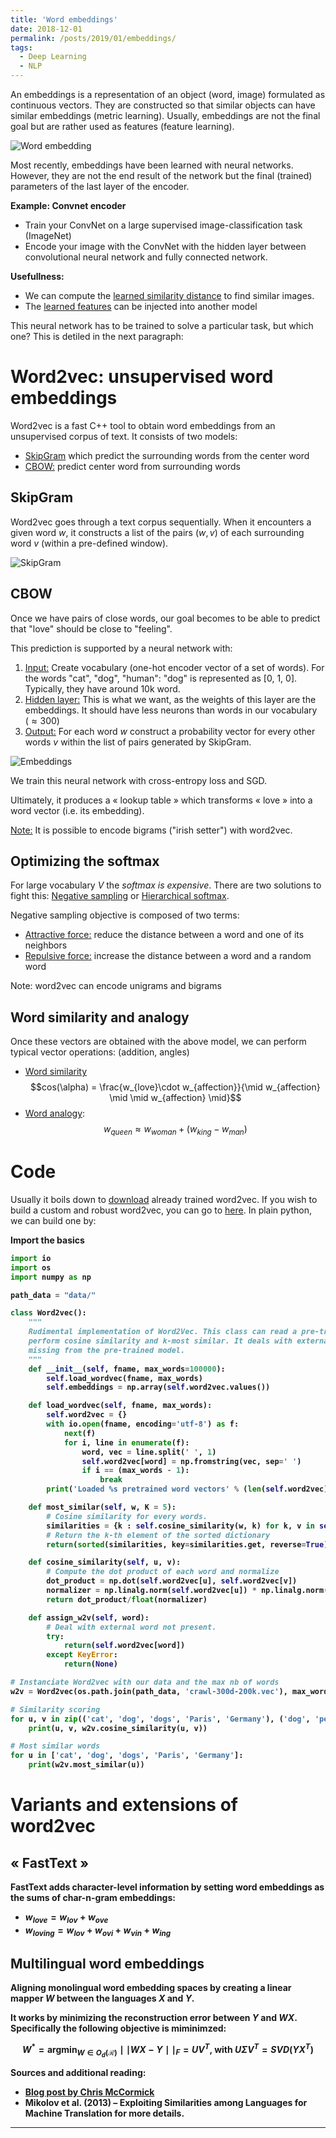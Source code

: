 ```yaml
---
title: 'Word embeddings'
date: 2018-12-01
permalink: /posts/2019/01/embeddings/
tags:
  - Deep Learning
  - NLP
---
```


An embeddings is a representation of an object (word, image) formulated as continuous vectors. They are constructed so that similar objects can have similar embeddings (metric learning). Usually, embeddings are not the final goal but are rather used as features (feature learning).

![Word embedding](http://wiki.fast.ai/images/6/6d/Embedding_projection.png)

Most recently, embeddings have been learned with neural networks. However, they are not the end result of the network but the final (trained) parameters of the last layer of the encoder.

<b>Example: Convnet encoder</b>

- Train your ConvNet on a large supervised image-classification task (ImageNet)
- Encode your image with the ConvNet with the hidden layer between convolutional neural network  and fully connected network.

<b>Usefullness:</b>
- We can compute the <u>learned similarity distance</u> to find similar images.
- The <u>learned features</u> can be injected into another model

This neural network has to be trained to solve a particular task, but which one? This is detiled in the next paragraph:

# Word2vec: unsupervised word embeddings

Word2vec is a fast C++ tool to obtain word embeddings from an unsupervised corpus of text. It consists of two models:
- <u>SkipGram</u> which predict the surrounding words from the center word
- <u>CBOW:</u> predict center word from surrounding words

## SkipGram

Word2vec goes through a text corpus sequentially. When it encounters a given word $w$, it constructs a list of the pairs $(w, v)$ of each surrounding word $v$ (within a pre-defined window).

![SkipGram](http://mccormickml.com/assets/word2vec/training_data.png)

## CBOW

Once we have pairs of close words, our goal becomes to be able to predict that "love" should be close to "feeling".

This prediction is supported by a neural network with:

1. <u>Input:</u> Create vocabulary (one-hot encoder vector of a set of words). For the words "cat", "dog", "human": "dog" is represented as [0, 1, 0]. Typically, they have around 10k word.
2. <u>Hidden layer:</u> This is what we want, as the weights of this layer are the embeddings. It should have less neurons than words in our vocabulary ($\approx 300$)
3. <u>Output:</u> For each word $w$ construct a probability vector for every other words $v$ within the list of pairs generated by SkipGram.

![Embeddings](https://cdn-images-1.medium.com/max/1600/1*xThWb31ifOfKQFifFcqChA.png)

We train this neural network with cross-entropy loss and SGD.

Ultimately, it produces a « lookup table » which transforms « love » into a word vector (i.e. its embedding).

<u>Note:</u> It is possible to encode bigrams ("irish setter") with word2vec.

## Optimizing the softmax

For large vocabulary $V$ the <i>softmax is expensive</i>. There are two solutions to fight this: <u>Negative sampling</u> or <u>Hierarchical softmax</u>.

Negative sampling objective is composed of two terms:
- <u>Attractive force:</u> reduce the distance between a word and one of its neighbors
- <u>Repulsive force:</u> increase the distance between a word and a random word

Note: word2vec can encode unigrams and bigrams

## Word similarity and analogy

Once these vectors are obtained with the above model, we can perform typical vector operations: (addition, angles)
- <u>Word similarity</u>
$$cos(\alpha) = \frac{w_{love}\cdot w_{affection}}{\mid w_{affection} \mid \mid w_{affection} \mid}$$
- <u>Word analogy</u>:
$$
w_{queen} \approx w_{woman} + (w_{king} - w_{man})
$$

# Code

Usually it boils down to [download](https://fasttext.cc/docs/en/english-vectors.html) already trained word2vec. If you wish to build a custom and robust word2vec, you can go to [here](https://code.google.com/archive/p/word2vec/). In plain python, we can build one by:

<b>Import the basics
```python
import io
import os
import numpy as np

path_data = "data/"

class Word2vec():
    """
    Rudimental implementation of Word2Vec. This class can read a pre-trained *.vec and
    perform cosine similarity and k-most similar. It deals with external words
    missing from the pre-trained model.
    """
    def __init__(self, fname, max_words=100000):
        self.load_wordvec(fname, max_words)
        self.embeddings = np.array(self.word2vec.values())

    def load_wordvec(self, fname, max_words):
        self.word2vec = {}
        with io.open(fname, encoding='utf-8') as f:
            next(f)
            for i, line in enumerate(f):
                word, vec = line.split(' ', 1)
                self.word2vec[word] = np.fromstring(vec, sep=' ')
                if i == (max_words - 1):
                    break
        print('Loaded %s pretrained word vectors' % (len(self.word2vec)))

    def most_similar(self, w, K = 5):
        # Cosine similarity for every words.
        similarities = {k : self.cosine_similarity(w, k) for k, v in self.word2vec.items()}
        # Return the k-th element of the sorted dictionary
        return(sorted(similarities, key=similarities.get, reverse=True)[-K:])

    def cosine_similarity(self, u, v):
        # Compute the dot product of each word and normalize
        dot_product = np.dot(self.word2vec[u], self.word2vec[v])
        normalizer = np.linalg.norm(self.word2vec[u]) * np.linalg.norm(self.word2vec[v])
        return dot_product/float(normalizer)

    def assign_w2v(self, word):
        # Deal with external word not present.
        try:
            return(self.word2vec[word])
        except KeyError:
            return(None)

# Instanciate Word2vec with our data and the max nb of words
w2v = Word2vec(os.path.join(path_data, 'crawl-300d-200k.vec'), max_words = 200000)

# Similarity scoring
for u, v in zip(('cat', 'dog', 'dogs', 'Paris', 'Germany'), ('dog', 'pet', 'cats', 'France', 'Berlin')):
    print(u, v, w2v.cosine_similarity(u, v))

# Most similar words
for u in ['cat', 'dog', 'dogs', 'Paris', 'Germany']:
    print(w2v.most_similar(u))
```

# Variants and extensions of word2vec

## « FastText »

FastText adds character-level information by setting word embeddings as the sums of char-n-gram embeddings:

- $w_{love} = w_{lov} + w_{ove}$
- $w_{loving} = w_{lov} + w_{ovi} + w_{vin} + w_{ing}$

## Multilingual word embeddings

Aligning monolingual word embedding spaces by creating a linear mapper $W$ between the languages $X$ and $Y$.

It works by minimizing the reconstruction error between $Y$ and $WX$. Specifically the following objective is miminimzed:

$$
W^{*} = \text{argmin}_{W \in O_{d}(\mathcal{R})} \mid\mid WX-Y\mid\mid_{F} = UV^{T} \text{, with } U\Sigma V^{T}
 = SVD(YX^{T})$$

<b>Sources and additional reading:</b>
- [Blog post by Chris McCormick](http://mccormickml.com/2016/04/19/word2vec-tutorial-the-skip-gram-model/)
- Mikolov et al. (2013) – Exploiting Similarities among Languages for Machine Translation for more details.
------
